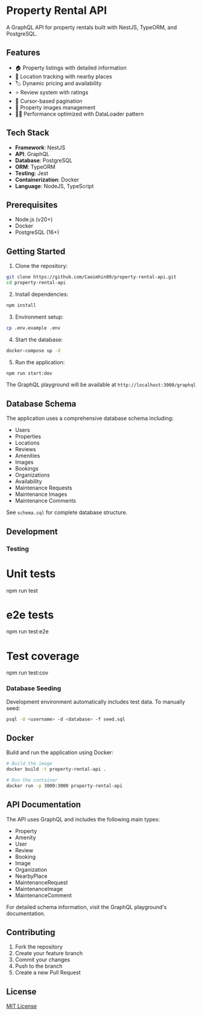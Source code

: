 # Property Rental API

A GraphQL API for property rentals built with NestJS, TypeORM, and PostgreSQL.

## Features

- 🏠 Property listings with detailed information
- 📍 Location tracking with nearby places
- 🏷️ Dynamic pricing and availability
- ⭐ Review system with ratings
- 🔄 Cursor-based pagination
- 📸 Property images management
- 🏃‍♂️ Performance optimized with DataLoader pattern

## Tech Stack

- **Framework**: NestJS
- **API**: GraphQL
- **Database**: PostgreSQL
- **ORM**: TypeORM
- **Testing**: Jest
- **Containerization**: Docker
- **Language**: NodeJS, TypeScript

## Prerequisites

- Node.js (v20+)
- Docker
- PostgreSQL (16+)

## Getting Started

1. Clone the repository:

```bash
git clone https://github.com/Caoimhin89/property-rental-api.git
cd property-rental-api
```

2. Install dependencies:

```bash
npm install
```

3. Environment setup:

```bash
cp .env.example .env
```

4. Start the database:

```bash
docker-compose up -d
```

5. Run the application:

```bash
npm run start:dev
```

The GraphQL playground will be available at `http://localhost:3000/graphql`

## Database Schema

The application uses a comprehensive database schema including:
- Users
- Properties
- Locations
- Reviews
- Amenities
- Images
- Bookings
- Organizations
- Availability
- Maintenance Requests
- Maintenance Images
- Maintenance Comments

See `schema.sql` for complete database structure.

## Development

### Testing

# Unit tests
npm run test

# e2e tests
npm run test:e2e

# Test coverage
npm run test:cov

### Database Seeding

Development environment automatically includes test data. To manually seed:
```bash
psql -U <username> -d <database> -f seed.sql
```

## Docker

Build and run the application using Docker:
```bash
# Build the image
docker build -t property-rental-api .

# Run the container
docker run -p 3000:3000 property-rental-api
```

## API Documentation

The API uses GraphQL and includes the following main types:
- Property
- Amenity
- User
- Review
- Booking
- Image
- Organization
- NearbyPlace
- MaintenanceRequest
- MaintenanceImage
- MaintenanceComment

For detailed schema information, visit the GraphQL playground's documentation.

## Contributing

1. Fork the repository
2. Create your feature branch
3. Commit your changes
4. Push to the branch
5. Create a new Pull Request

## License

[MIT License](LICENSE)

